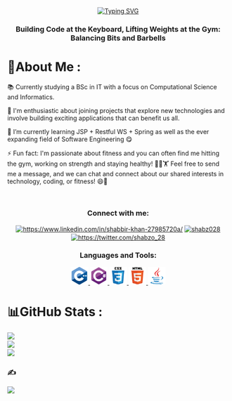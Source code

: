 <!-- HEROKU moving text-->
<div align="center">
  <a href="https://git.io/typing-svg"
    ><img
      src="https://readme-typing-svg.herokuapp.com?font=Fira+Code&size=25&duration=3999&pause=500&color=2B96C5&background=00609C00&center=true&vCenter=true&width=435&lines=Hi+there%F0%9F%91%8B%2C+I'm+Shabir!+;Computer+Science+Student;Captivated+by+CyberSec+and+AI;Anime+and+Gym+Enthusiast"
      alt="Typing SVG"
  /></a>
</div>

<h3 align="center">
  Building Code at the Keyboard, Lifting Weights at the Gym: Balancing Bits and
  Barbells
</h3>


<!-- Start of About Me Section -->
# 💫About Me :

📚 Currently studying a BSc in IT with a focus on Computational Science and Informatics.

🤝 I'm enthusiastic about joining projects that explore new technologies and involve building exciting applications that can benefit us all.

🌱 I’m currently learning JSP + Restful WS + Spring as well as the ever expanding field of Software Engineering 😋

⚡ Fun fact: I'm passionate about fitness and you can often find me hitting the gym, working on strength and staying healthy! 💪😄🏋️ Feel free to send me a message, and we can chat and connect about our shared interests in technology, coding, or fitness! 😄👋


<br/>
<!-- End of About Me Section -->

<h3 align="center">Connect with me:</h3>
<p align="center">
  <a
    href="https://linkedin.com/in/https://www.linkedin.com/in/shabbir-khan-27985720a/"
    target="blank"
    ><img
      align="center"
      src="https://raw.githubusercontent.com/rahuldkjain/github-profile-readme-generator/master/src/images/icons/Social/linked-in-alt.svg"
      alt="https://www.linkedin.com/in/shabbir-khan-27985720a/"
      height="30"
      width="40"
  /></a>
  <a href="https://www.leetcode.com/shabz028" target="blank"
    ><img
      align="center"
      src="https://raw.githubusercontent.com/rahuldkjain/github-profile-readme-generator/master/src/images/icons/Social/leet-code.svg"
      alt="shabz028"
      height="30"
      width="40"
  /></a>
  <a href="https://twitter.com/https://twitter.com/shabzo_28" target="blank"
    ><img
      align="center"
      src="https://raw.githubusercontent.com/rahuldkjain/github-profile-readme-generator/master/src/images/icons/Social/twitter.svg"
      alt="https://twitter.com/shabzo_28"
      height="30"
      width="40"
  /></a>
</p>

<h3 align="center">Languages and Tools:</h3>
<p align="center">
  <a href="https://www.w3schools.com/cpp/" target="_blank" rel="noreferrer">
    <img
      src="https://raw.githubusercontent.com/devicons/devicon/master/icons/cplusplus/cplusplus-original.svg"
      alt="cplusplus"
      width="40"
      height="40"
    />
  </a>
  <a href="https://www.w3schools.com/cs/" target="_blank" rel="noreferrer">
    <img
      src="https://raw.githubusercontent.com/devicons/devicon/master/icons/csharp/csharp-original.svg"
      alt="csharp"
      width="40"
      height="40"
    />
  </a>
  <a href="https://www.w3schools.com/css/" target="_blank" rel="noreferrer">
    <img
      src="https://raw.githubusercontent.com/devicons/devicon/master/icons/css3/css3-original-wordmark.svg"
      alt="css3"
      width="40"
      height="40"
    />
  </a>
  <a href="https://www.w3.org/html/" target="_blank" rel="noreferrer">
    <img
      src="https://raw.githubusercontent.com/devicons/devicon/master/icons/html5/html5-original-wordmark.svg"
      alt="html5"
      width="40"
      height="40"
    />
  </a>
  <a href="https://www.java.com" target="_blank" rel="noreferrer">
    <img
      src="https://raw.githubusercontent.com/devicons/devicon/master/icons/java/java-original.svg"
      alt="java"
      width="40"
      height="40"
    />
  </a>
</p>

<!-- Github Statistics -->
# 📊GitHub Stats :
![](https://github-readme-stats.vercel.app/api?username=mrrootzero&theme=radical&hide_border=false&include_all_commits=false&count_private=true)<br/>
![](https://github-readme-streak-stats.herokuapp.com/?user=mrrootzero&theme=radical&hide_border=false)<br/>
![](https://github-readme-stats.vercel.app/api/top-langs/?username=mrrootzero&theme=radical&hide_border=false&include_all_commits=false&count_private=true&layout=compact)

### ✍️
![](https://quotes-github-readme.vercel.app/api?type=horizontal&theme=tokyonight)

